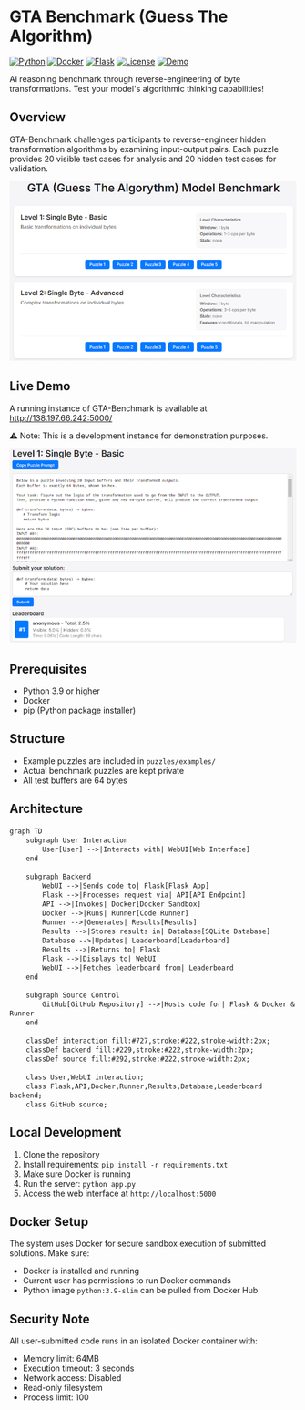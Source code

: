 # GTA Benchmark (Guess The Algorithm)
[![Python](https://img.shields.io/badge/Python-3.9%2B-blue.svg)](https://www.python.org/)
[![Docker](https://img.shields.io/badge/Docker-Required-blue.svg)](https://www.docker.com/)
[![Flask](https://img.shields.io/badge/Flask-3.0-lightgrey.svg)](https://flask.palletsprojects.com/)
[![License](https://img.shields.io/badge/License-MIT-green.svg)](https://opensource.org/licenses/MIT)
[![Demo](https://img.shields.io/badge/Demo-Live-success.svg)](http://138.197.66.242:5000/)

AI reasoning benchmark through reverse-engineering of byte transformations. Test your model's algorithmic thinking capabilities!

## Overview
GTA-Benchmark challenges participants to reverse-engineer hidden transformation algorithms by examining input-output pairs. Each puzzle provides 20 visible test cases for analysis and 20 hidden test cases for validation.

![GTA Benchmark Interface](/docs/images/interface.png)

## Live Demo
A running instance of GTA-Benchmark is available at http://138.197.66.242:5000/

⚠️ Note: This is a development instance for demonstration purposes.

![GTA Benchmark Interface](/docs/images/example.png)

## Prerequisites
- Python 3.9 or higher
- Docker
- pip (Python package installer)

## Structure
- Example puzzles are included in `puzzles/examples/`
- Actual benchmark puzzles are kept private
- All test buffers are 64 bytes

## Architecture
```mermaid
graph TD
    subgraph User Interaction
        User[User] -->|Interacts with| WebUI[Web Interface]
    end
    
    subgraph Backend
        WebUI -->|Sends code to| Flask[Flask App]
        Flask -->|Processes request via| API[API Endpoint]
        API -->|Invokes| Docker[Docker Sandbox]
        Docker -->|Runs| Runner[Code Runner]
        Runner -->|Generates| Results[Results]
        Results -->|Stores results in| Database[SQLite Database]
        Database -->|Updates| Leaderboard[Leaderboard]
        Results -->|Returns to| Flask
        Flask -->|Displays to| WebUI
        WebUI -->|Fetches leaderboard from| Leaderboard
    end
    
    subgraph Source Control
        GitHub[GitHub Repository] -->|Hosts code for| Flask & Docker & Runner
    end
    
    classDef interaction fill:#727,stroke:#222,stroke-width:2px;
    classDef backend fill:#229,stroke:#222,stroke-width:2px;
    classDef source fill:#292,stroke:#222,stroke-width:2px;
    
    class User,WebUI interaction;
    class Flask,API,Docker,Runner,Results,Database,Leaderboard backend;
    class GitHub source;
```

## Local Development
1. Clone the repository
2. Install requirements: `pip install -r requirements.txt`
3. Make sure Docker is running
4. Run the server: `python app.py`
5. Access the web interface at `http://localhost:5000`

## Docker Setup
The system uses Docker for secure sandbox execution of submitted solutions. Make sure:
- Docker is installed and running
- Current user has permissions to run Docker commands
- Python image `python:3.9-slim` can be pulled from Docker Hub

## Security Note
All user-submitted code runs in an isolated Docker container with:
- Memory limit: 64MB
- Execution timeout: 3 seconds
- Network access: Disabled
- Read-only filesystem
- Process limit: 100
